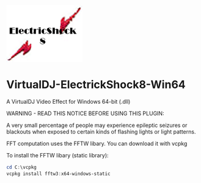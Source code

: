 ![logo](https://github.com/djcel/VirtualDJ-ElectrickShock8-Win64/blob/main/ElectrickShock8_website.png?raw=true "")

# VirtualDJ-ElectrickShock8-Win64
A VirtualDJ Video Effect for Windows 64-bit (.dll)

WARNING - READ THIS NOTICE BEFORE USING THIS PLUGIN:

A very small percentage of people may experience epileptic seizures or blackouts when exposed to certain kinds of flashing lights or light patterns.

FFT computation uses the FFTW libary. You can download it with vcpkg

To install the FFTW libary (static library):
```powershell
cd C:\vcpkg
vcpkg install fftw3:x64-windows-static
```

